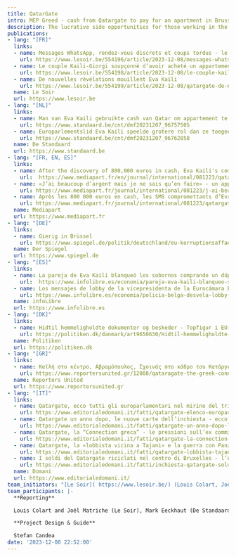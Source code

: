 ```yaml
---
title: QatarGate
intro: MEP Greed - cash from Qatargate to pay for an apartment in Brussels.
description: The lucrative side opportunities for those working in the EU Parliament and the involvement of the facilitators holding EU official positions are illustrated by the case around Eva Kaili, based on a trove of documents and phone message exchanges. EIC leaves no bag-of-cash unturned and reveals how a hidden campaign on behalf of Qatar has been led from the heart of the EU, involving top officials of both the @EU_Commission and the @Europarl_EN. A year after, these institutions changed nothing that could really prevent such a case to happen again. #Qatargate is a cross-border investigation based on confidential documents accessed by the Belgian newspaper Le Soir coordinated by the EIC network. [Published 08.12.2023] 
publications:
- lang: "[FR]"
  links:
  - name: Messages WhatsApp, rendez-vous discrets et coups tordus - le lobbying pro-Qatar forcené d’Eva Kaili
    url: https://www.lesoir.be/554196/article/2023-12-08/messages-whatsapp-rendez-vous-discrets-et-coups-tordus-le-lobbying-pro-qatar
  - name: Le couple Kaili-Giorgi soupçonné d’avoir acheté un appartement avec du cash
    url: https://www.lesoir.be/554198/article/2023-12-08/le-couple-kaili-giorgi-soupconne-davoir-achete-un-appartement-avec-du-cash
  - name: De nouvelles révélations mouillent Eva Kaïli
    url: https://www.lesoir.be/554199/article/2023-12-08/qatargate-de-nouvelles-revelations-mouillent-eva-kaili
  name: Le Soir
  url: https://www.lesoir.be
- lang: "[NL]"
  links:
  - name: Man van Eva Kaili gebruikte cash van Qatar om appartement te kopen
    url: https://www.standaard.be/cnt/dmf20231207_96757505
  - name: Europarlementslid Eva Kaili speelde grotere rol dan ze toegeeft
    url: https://www.standaard.be/cnt/dmf20231207_96762858 
  name: De Standaard
  url: https://www.standaard.be 
- lang: "[FR, EN, ES]"
  links:
  - name: After the discovery of 800,000 euros in cash, Eva Kaili's compromising text messages
    url:  https://www.mediapart.fr/en/journal/international/081223/qatargate-after-discovery-800000-euros-cash-eva-kailis-compromising-text-messages
  - name: «J’ai beaucoup d’argent mais je ne sais qu’en faire» - un appartement acheté avec du cash au cœur du Qatargate 
    url: https://www.mediapart.fr/journal/international/081223/j-ai-beaucoup-d-argent-mais-je-ne-sais-qu-en-faire-un-appartement-achete-avec-du-cash-au-coeur-du-q
  - name: Après les 800 000 euros en cash, les SMS compromettants d’Eva Kaili
    url: https://www.mediapart.fr/journal/international/081223/qatargate-apres-les-800-000-euros-en-cash-les-sms-compromettants-d-eva-kaili  
  name: Mediapart
  url: https://www.mediapart.fr
- lang: "[DE]"
  links:
  - name: Gierig in Brüssel
    url: https://www.spiegel.de/politik/deutschland/eu-korruptionsaffaere-katargate-der-korruptionsskandal-um-eva-kaili-a-6bebc4a1-f99c-4824-a320-1e2ea240ec3a?sara_ref=re-so-app-sh
  name: Der Spiegel
  url: https://www.spiegel.de
- lang: "[ES]"
  links:
  - name: La pareja de Eva Kaili blanqueó los sobornos comprando un dúplex con 100.000 euros en efectivo
    url:  https://www.infolibre.es/economia/pareja-eva-kaili-blanqueo-sobornos-comprando-100-000-euros-efectivo-duplex-bruselas_1_1661100.html
  - name: Los mensajes de lobby de la vicepresidenta de la Eurocámara Eva Kaili a favor del emirato
    url: https://www.infolibre.es/economia/policia-belga-desvela-lobby-feroz-eva-kaili-favor-qatar-cortejo-metsola-borrell-decena-eurodiputados_1_1661008.html
  name: infoLibre
  url: https://www.infolibre.es
- lang: "[DK]"
  links:
  - name: Hidtil hemmeligholdte dokumenter og beskeder - Topfigur i EU-Parlamentet spillede nøglerolle i Qatargate
    url: https://politiken.dk/danmark/art9650630/Hidtil-hemmeligholdte-dokumenter-og-beskeder-Topfigur-i-EU-Parlamentet-spillede-n%C3%B8glerolle-i-Qatargate
  name: Politiken
  url: https://politiken.dk
- lang: "[GR]"
  links:
  - name: Καϊλή στο κέντρο, Αβραμόπουλος, Σχοινάς στο κάδρο του Κατάργκεϊτ
    url: https://www.reportersunited.gr/12008/qataragate-the-greek-connection/ 
  name: Reporters United
  url: https://www.reportersunited.gr
- lang: "[IT]"
  links:
  - name: Qatargate, ecco tutti gli europarlamentari nel mirino del trio Giorgi, Panzeri e Kaili
    url: https://www.editorialedomani.it/fatti/qatargate-elenco-europarlamentari-qrwra3v8
  - name: Qatargate un anno dopo, le nuove carte dell’inchiesta - ecco le chat Kaili - Metsola
    url: https://www.editorialedomani.it/fatti/qatargate-un-anno-dopo-le-nuove-carte-dellinchiesta-ecco-le-chat-kaili-metsola-yvqd7g5f
  - name: Qatargate, la “Connection greca” - le pressioni sull’ex commissario europeo poi assunto da Panzeri
    url: https://www.editorialedomani.it/fatti/qatargate-la-connection-greca-kzngf9ri
  - name: Qatargate, la «lobbista vicina a Tajani» e la guerra con Panzeri
    url: https://www.editorialedomani.it/fatti/qatargate-lobbista-tajani-q66rp13c
  - name: I soldi del Qatargate riciclati nel centro di Bruxelles - l’ultima accusa contro Kaili e Giorgi
    url: https://www.editorialedomani.it/fatti/inchiesta-qatargate-soldi-riciclati-ozqz6feg
  name: Domani  
  url: https://www.editorialedomani.it/
team_initiators: "[Le Soir]( https://www.lesoir.be/) (Louis Colart, Joël Matriche)"
team_participants: |-
  **Reporting**

  Louis Colart and Joël Matriche (Le Soir), Mark Eeckhaut (De Standaard), Markus Becker, Rafael Buschmann and Nicola Naber (Der Spiegel), Yann Philippin (Mediapart), Ioanna Louloudi, Nikolas Leontopoulos, Thodoris Chondrogiannos, Christoforos Kasdaglis and Konstantina Maltepioti (Reporters United), Stefano Vergine (Domani), Begona Ramirez (infoLibre), Carl Emil Arnfred (Politiken), Natalia M. (EIC).

  **Project Design & Guide**

  Stefan Candea
date: '2023-12-08 22:52:00'
---
```

